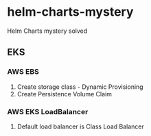 # helm-charts-mystery
Helm Charts mystery solved

## EKS
### AWS EBS
1. Create storage class - Dynamic Provisioning
2. Create Persistence Volume Claim

### AWS EKS LoadBalancer
1. Default load balancer is Class Load Balancer
